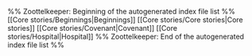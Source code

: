 %% Zoottelkeeper: Beginning of the autogenerated index file list  %%
 [[Core stories/Beginnings|Beginnings]]
 [[Core stories/Core stories|Core stories]]
 [[Core stories/Covenant|Covenant]]
 [[Core stories/Hospital|Hospital]]
%% Zoottelkeeper: End of the autogenerated index file list  %%
